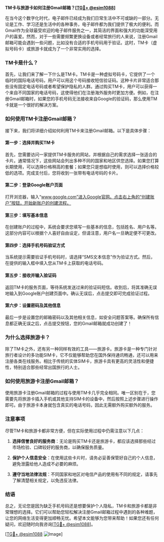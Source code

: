 **TM卡与旅游卡如何注册Gmail邮箱？[[TG💪+ @esim1088](https://t.me/s/esim1088)]**

在当今这个数字化时代，电子邮件已经成为我们日常生活中不可或缺的一部分。无论是工作、学习还是生活中的各种事务，电子邮件都为我们提供了极大的便利。而Gmail作为全球最受欢迎的电子邮件服务之一，其简洁的界面和强大的功能深受用户的喜爱。然而，对于一些需要频繁更换设备或者经常旅行的人来说，注册Gmail邮箱可能会遇到一些问题，比如没有合适的手机号码用于验证。这时，TM卡（虚拟号码卡）或旅游卡就成为了一个非常实用的选择。

### TM卡是什么？

首先，让我们来了解一下什么是TM卡。TM卡是一种虚拟号码卡，它提供了一个临时的国际电话号码，用户可以用这个号码接收短信验证码。这种卡片非常适合那些没有固定电话号码或者希望保护隐私的人群。通过购买TM卡，用户可以获得一个来自不同国家的电话号码，这使得他们在注册海外服务时更加方便。例如，在注册Gmail邮箱时，如果您的手机号码无法接收来自Google的验证码，那么使用TM卡就是一个很好的解决方案。

### 如何使用TM卡注册Gmail邮箱？

接下来，我们将详细介绍如何利用TM卡来注册Gmail邮箱。以下是具体步骤：

#### 第一步：选择并购买TM卡

首先，您需要访问一家提供TM卡服务的网站，并根据自己的需求选择一张适合的卡片。通常情况下，这些网站会列出多种不同的国家和地区供您选择。如果您打算长期使用，可以选择价格稍高的套餐；如果您只是想临时使用，则可以选择价格较低的选项。完成支付后，您将收到一张带有电话号码的卡片。

#### 第二步：登录Google账户页面

打开浏览器，输入“www.google.com”进入Google官网。点击右上角的“创建账户”按钮，开始新账户的创建流程。

#### 第三步：填写基本信息

在创建账户的过程中，系统会要求您填写一些基本的信息，包括姓名、用户名等。这部分内容可以根据个人喜好自由设定，但请注意，用户名一旦确定便不可更改。

#### 第四步：选择手机号码验证方式

当系统提示需要验证手机号码时，请选择“SMS文本信息”作为验证方式。然后，在提供的输入框中填入您从TM卡上获取的电话号码。

#### 第五步：接收并输入验证码

返回TM卡的服务页面，等待系统发送过来的验证码短信。收到后，将其准确无误地输入到Google账户创建页面中。确认无误后，点击提交即可完成验证过程。

#### 第六步：设置密码及其他信息

最后一步是设置您的邮箱密码以及其他相关信息，如安全问题答案等。确保所有信息都正确无误之后，点击提交按钮，您的Gmail邮箱就成功创建了！

### 为什么选择旅游卡？

除了TM卡之外，还有另一种同样有效的工具——旅游卡。旅游卡是一种专门针对旅行者设计的多功能SIM卡，它不仅能够帮助您在国外保持通讯畅通，还可以用来注册各类在线服务。相比于传统的实体SIM卡，旅游卡具有更高的灵活性和便捷性，特别适合那些经常出国旅行的人士。

### 如何使用旅游卡注册Gmail邮箱？

使用旅游卡注册Gmail邮箱的过程与使用TM卡几乎完全相同。唯一区别在于，您需要先将旅游卡插入手机或其他支持SIM卡的设备中，然后按照上述步骤进行操作即可。由于旅游卡本身就包含真实的电话号码，因此无需额外购买额外的服务。

### 注意事项

尽管TM卡和旅游卡都非常方便，但在实际使用过程中仍需注意以下几点：

1. **选择信誉良好的服务商**：无论是购买TM卡还是旅游卡，都应该选择那些经过市场检验、口碑较好的服务商，以确保服务质量。
   
2. **保护个人信息安全**：在使用这些卡片时，请务必妥善保管好自己的个人信息，避免泄露给他人造成不必要的麻烦。
   
3. **遵守当地法律法规**：不同国家和地区对电信产品的使用有不同的规定，请事先了解清楚相关规定，以免违反法律。

### 结语

总之，无论您是因为缺乏手机号码还是想要保护个人隐私，TM卡和旅游卡都是非常理想的选择。它们可以帮助您轻松解决注册Gmail邮箱过程中遇到的各种难题，让您的网络生活变得更加顺畅无忧。希望本文能够为您带来帮助！如果您还有任何疑问，欢迎随时向我咨询[[TG💪+ @esim1088](https://t.me/s/esim1088)]。

[[TG💪+ @esim1088](https://t.me/s/esim1088) ![Image](https://i.postimg.cc/4NQfJmqS/Snipaste-2025-05-13-00-14-12.png)]